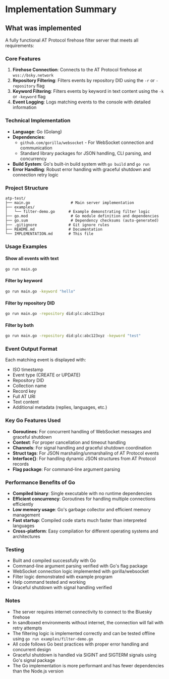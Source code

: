 # Implementation Summary

## What was implemented

A fully functional AT Protocol firehose filter server that meets all requirements:

### Core Features
1. **Firehose Connection**: Connects to the AT Protocol firehose at `wss://bsky.network`
2. **Repository Filtering**: Filters events by repository DID using the `-r` or `-repository` flag
3. **Keyword Filtering**: Filters events by keyword in text content using the `-k` or `-keyword` flag
4. **Event Logging**: Logs matching events to the console with detailed information

### Technical Implementation
- **Language**: Go (Golang)
- **Dependencies**:
  - `github.com/gorilla/websocket` - For WebSocket connection and communication
  - Standard library packages for JSON handling, CLI parsing, and concurrency
- **Build System**: Go's built-in build system with `go build` and `go run`
- **Error Handling**: Robust error handling with graceful shutdown and connection retry logic

### Project Structure
```
atp-test/
├── main.go                  # Main server implementation
├── examples/
│   └── filter-demo.go      # Example demonstrating filter logic
├── go.mod                   # Go module definition and dependencies
├── go.sum                   # Dependency checksums (auto-generated)
├── .gitignore              # Git ignore rules
├── README.md               # Documentation
└── IMPLEMENTATION.md       # This file
```

### Usage Examples

#### Show all events with text
```bash
go run main.go
```

#### Filter by keyword
```bash
go run main.go -keyword "hello"
```

#### Filter by repository DID
```bash
go run main.go -repository did:plc:abc123xyz
```

#### Filter by both
```bash
go run main.go -repository did:plc:abc123xyz -keyword "test"
```

### Event Output Format
Each matching event is displayed with:
- ISO timestamp
- Event type (CREATE or UPDATE)
- Repository DID
- Collection name
- Record key
- Full AT URI
- Text content
- Additional metadata (replies, languages, etc.)

### Key Go Features Used
- **Goroutines**: For concurrent handling of WebSocket messages and graceful shutdown
- **Context**: For proper cancellation and timeout handling
- **Channels**: For signal handling and graceful shutdown coordination
- **Struct tags**: For JSON marshaling/unmarshaling of AT Protocol events
- **Interface{}**: For handling dynamic JSON structures from AT Protocol records
- **Flag package**: For command-line argument parsing

### Performance Benefits of Go
- **Compiled binary**: Single executable with no runtime dependencies
- **Efficient concurrency**: Goroutines for handling multiple connections efficiently  
- **Low memory usage**: Go's garbage collector and efficient memory management
- **Fast startup**: Compiled code starts much faster than interpreted languages
- **Cross-platform**: Easy compilation for different operating systems and architectures

### Testing
- Built and compiled successfully with Go
- Command-line argument parsing verified with Go's flag package
- WebSocket connection logic implemented with gorilla/websocket
- Filter logic demonstrated with example program
- Help command tested and working
- Graceful shutdown with signal handling verified

### Notes
- The server requires internet connectivity to connect to the Bluesky firehose
- In sandboxed environments without internet, the connection will fail with retry attempts
- The filtering logic is implemented correctly and can be tested offline using `go run examples/filter-demo.go`
- All code follows Go best practices with proper error handling and concurrent design
- Graceful shutdown is handled via SIGINT and SIGTERM signals using Go's signal package
- The Go implementation is more performant and has fewer dependencies than the Node.js version
